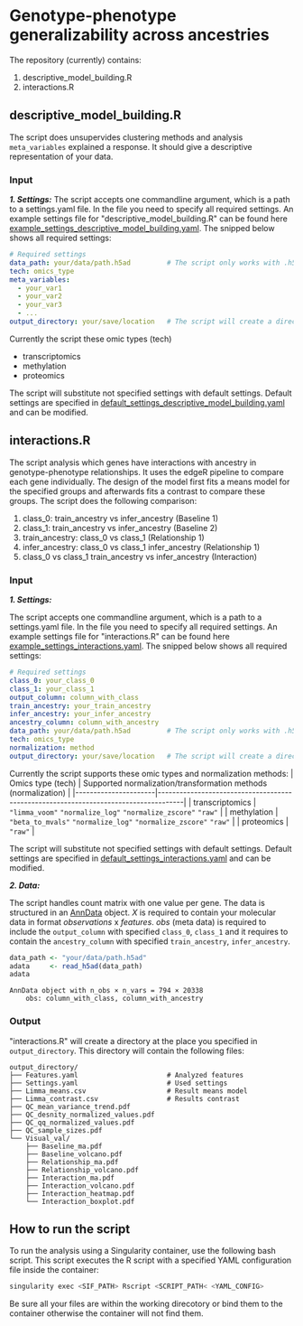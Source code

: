 # Genotype-phenotype generalizability across ancestries

The repository (currently) contains:
1. descriptive_model_building.R
2. interactions.R


## descriptive_model_building.R
The script does unsupervides clustering methods and analysis `meta_variables` explained a response. It should give a descriptive representation of your data.

### Input
***1. Settings:***
The script accepts one commandline argument, which is a path to a settings.yaml file. 
In the file you need to specify all required settings. An example settings file for "descriptive_model_building.R" can be found here [example_settings_descriptive_model_building.yaml](https://github.com/DKatzlberger/Project_Y/blob/main/example_settings_descriptive_model_building.yaml). The snipped below shows all required settings:
```yaml
# Required settings
data_path: your/data/path.h5ad         # The script only works with .h5ad files
tech: omics_type 
meta_variables:
  - your_var1
  - your_var2
  - your_var3   
  - ...                   
output_directory: your/save/location   # The script will create a directory at this place
```
Currently the script these omic types (tech)
- transcriptomics
- methylation
- proteomics

The script will substitute not specified settings with default settings. Default settings are specified in [default_settings_descriptive_model_building.yaml](https://github.com/DKatzlberger/Project_Y/blob/main/default_settings_descriptive_model_building.yaml) and can be modified.


## interactions.R
The script analysis which genes have interactions with ancestry in genotype-phenotype relationships. It uses the edgeR pipeline to compare each gene individually. The design of the model first fits a means model for the specified groups and afterwards fits a contrast to compare these groups. The script does the following comparison:
1. class_0: train_ancestry vs infer_ancestry (Baseline 1)
2. class_1: train_ancestry vs infer_ancestry (Baseline 2)
3. train_ancestry: class_0 vs class_1 (Relationship 1)
4. infer_ancestry: class_0 vs class_1 infer_ancestry (Relationship 1)
5. class_0 vs class_1 train_ancestry vs infer_ancestry (Interaction)

### Input
***1. Settings:***

The script accepts one commandline argument, which is a path to a settings.yaml file. 
In the file you need to specify all required settings. An example settings file for "interactions.R" can be found here [example_settings_interactions.yaml](https://github.com/DKatzlberger/Project_Y/blob/main/example_settings_interactions.yaml). The snipped below shows all required settings:
```yaml
# Required settings
class_0: your_class_0                  
class_1: your_class_1                  
output_column: column_with_class       
train_ancestry: your_train_ancestry    
infer_ancestry: your_infer_ancestry    
ancestry_column: column_with_ancestry  
data_path: your/data/path.h5ad         # The script only works with .h5ad files
tech: omics_type                       
normalization: method
output_directory: your/save/location   # The script will create a directory at this place
```
Currently the script supports these omic types and normalization methods:
| Omics type (tech)    | Supported normalization/transformation methods (normalization)                      |
|----------------------|-------------------------------------------------------------------------------------|
| transcriptomics      | `"limma_voom"` `"normalize_log"` `"normalize_zscore"` `"raw"`                       |
| methylation          | `"beta_to_mvals"` `"normalize_log"` `"normalize_zscore"` `"raw"`                    |
| proteomics           | `"raw"`                                                                             |

The script will substitute not specified settings with default settings. Default settings are specified in [default_settings_interactions.yaml](https://github.com/DKatzlberger/Project_Y/blob/main/default_settings_interactions.yaml) and can be modified.

***2. Data:***

The script handles count matrix with one value per gene.
The data is structured in an [AnnData](https://anndata.readthedocs.io/en/stable/) object. 
*X* is required to contain your molecular data in format *observations* x *features*.
*obs* (meta data) is required to include the `output_column` with specified `class_0`, `class_1` and it requires to contain the `ancestry_column` with specified `train_ancestry`, `infer_ancestry`.
```r
data_path <- "your/data/path.h5ad"
adata     <- read_h5ad(data_path)
adata
```
```
AnnData object with n_obs × n_vars = 794 × 20338
    obs: column_with_class, column_with_ancestry
```

### Output

"interactions.R" will create a directory at the place you specified in `output_directory`. 
This directory will contain the following files:

```
output_directory/
├── Features.yaml                      # Analyzed features
├── Settings.yaml                      # Used settings
├── Limma_means.csv                    # Result means model
├── Limma_contrast.csv                 # Results contrast
├── QC_mean_variance_trend.pdf         
├── QC_desnity_normalized_values.pdf 
├── QC_qq_normalized_values.pdf 
├── QC_sample_sizes.pdf
└── Visual_val/
    ├── Baseline_ma.pdf
    ├── Baseline_volcano.pdf
    ├── Relationship_ma.pdf
    ├── Relationship_volcano.pdf
    ├── Interaction_ma.pdf
    ├── Interaction_volcano.pdf
    ├── Interaction_heatmap.pdf
    └── Interaction_boxplot.pdf
```

## How to run the script
To run the analysis using a Singularity container, use the following bash script. 
This script executes the R script with a specified YAML configuration file inside the container:
```bash
singularity exec <SIF_PATH> Rscript <SCRIPT_PATH< <YAML_CONFIG>
```
Be sure all your files are within the working direcotory or bind them to the container otherwise the container will not find them.